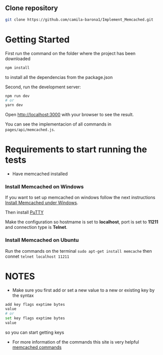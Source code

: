 ## Clone repository

```bash
git clone https://github.com/camila-barona1/Implement_Memcached.git
```

# Getting Started

First run the command on the folder where the project has been downloaded

```bash
npm install
```

to install all the dependencias from the package.json

Second, run the development server:

```bash
npm run dev
# or
yarn dev
```

Open [http://localhost:3000](http://localhost:3000) with your browser to see the result.

You can see the implementacion of all commands in `pages/api/memcached.js`.

# Requirements to start running the tests

- Have memcached installed

### Install Memcached on Windows

If you want to set up memcached on windows follow the next instructions [Install Memcached under Windows](https://www.programmersought.com/article/73161677171/).

Then install [PuTTY](https://www.putty.org/)

Make the configuration so hostmame is set to **localhost**, port is set to **11211** and connection type is **Telnet**.

### Install Memcached on Ubuntu

Run the commands on the terminal
`sudo apt-get install memcache`
then connet
`telnet localhost 11211`

# NOTES

- Make sure you first add or set a new value to a new or existing key by the syntax

```bash
add key flags exptime bytes
value
# or
set key flags exptime bytes
value
```

so you can start getting keys

- For more information of the commands this site is very helpful [memcached commands](https://www.tutorialspoint.com/memcached/memcached_add_data.htm)

